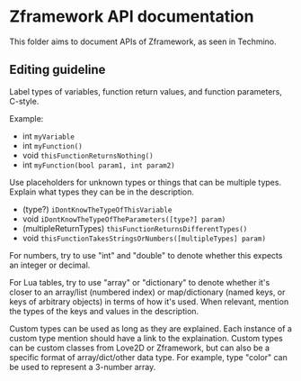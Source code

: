 # Zframework API documentation
This folder aims to document APIs of Zframework, as seen in Techmino.

## Editing guideline

Label types of variables, function return values, and function parameters, C-style.

Example:
- int `myVariable`
- int `myFunction()`
- void `thisFunctionReturnsNothing()`
- int `myFunction(bool param1, int param2)`

Use placeholders for unknown types or things that can be multiple types. Explain what types they can be in the description.
- (type?) `iDontKnowTheTypeOfThisVariable`
- void `iDontKnowTheTypeOfTheParameters([type?] param)`
- (multipleReturnTypes) `thisFunctionReturnsDifferentTypes()`
- void `thisFunctionTakesStringsOrNumbers([multipleTypes] param)`

For numbers, try to use "int" and "double" to denote whether this expects an integer or decimal.

For Lua tables, try to use "array" or "dictionary" to denote whether it's closer to an array/list (numbered index) or map/dictionary (named keys, or keys of arbitrary objects) in terms of how it's used. When relevant, mention the types of the keys and values in the description.

Custom types can be used as long as they are explained. Each instance of a custom type mention should have a link to the explaination. Custom types can be custom classes from Love2D or Zframework, but can also be a specific format of array/dict/other data type. For example, type "color" can be used to represent a 3-number array.
